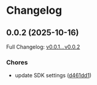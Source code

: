 # Changelog

## 0.0.2 (2025-10-16)

Full Changelog: [v0.0.1...v0.0.2](https://github.com/adamsteele-sp/searchpilot-python/compare/v0.0.1...v0.0.2)

### Chores

* update SDK settings ([d461dd1](https://github.com/adamsteele-sp/searchpilot-python/commit/d461dd15151e63436180b217010030752c8c50ab))
